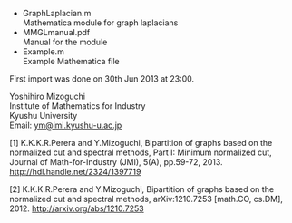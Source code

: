 * GraphLaplacian.m  
  Mathematica module for graph laplacians  
* MMGLmanual.pdf  
  Manual for the module  
* Example.m  
  Example Mathematica file  

First import was done on 30th Jun 2013 at 23:00.

Yoshihiro Mizoguchi  
Institute of Mathematics for Industry  
Kyushu University  
Email: ym@imi.kyushu-u.ac.jp  

[1] K.K.K.R.Perera and Y.Mizoguchi, Bipartition of graphs based on the normalized cut and spectral methods, Part I: Minimum normalized cut, Journal of Math-for-Industry (JMI), 5(A), pp.59-72, 2013. http://hdl.handle.net/2324/1397719

[2] K.K.K.R.Perera and Y.Mizoguchi, Bipartition of graphs based on the normalized cut and spectral methods, arXiv:1210.7253 [math.CO, cs.DM], 2012. http://arxiv.org/abs/1210.7253

